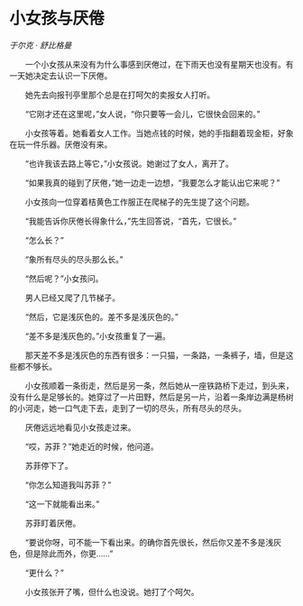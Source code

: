 # 小女孩与厌倦

*于尔克 · 舒比格曼*

　　一个小女孩从来没有为什么事感到厌倦过，在下雨天也没有星期天也没有。有一天她决定去认识一下厌倦。

　　她先去向报刊亭里那个总是在打呵欠的卖报女人打听。

　　“它刚才还在这里呢，”女人说，“你只要等一会儿，它很快会回来的。”

　　小女孩等着。她看着女人工作。当她点钱的时候，她的手指翻着现金柜，好象在玩一件乐器。厌倦没有来。

　　“也许我该去路上等它，”小女孩说。她谢过了女人，离开了。

　　“如果我真的碰到了厌倦，”她一边走一边想，“我要怎么才能认出它来呢？”

　　小女孩向一位穿着桔黄色工作服正在爬梯子的先生提了这个问题。

　　“我能告诉你厌倦长得象什么，”先生回答说，“首先，它很长。”

　　“怎么长？”

　　“象所有尽头的尽头那么长。”

　　“然后呢？”小女孩问。

　　男人已经又爬了几节梯子。

　　“然后，它是浅灰色的。差不多是浅灰色的。”

　　“差不多是浅灰色的。”小女孩重复了一遍。

　　那天差不多是浅灰色的东西有很多：一只猫，一条路，一条裤子，墙，但是这些都不够长。

　　小女孩顺着一条街走，然后是另一条，然后她从一座铁路桥下走过，到头来，没有什么是足够长的。她穿过了一片田野，然后是另一片，沿着一条岸边满是杨树的小河走，她一口气走下去，走到了一切的尽头，所有尽头的尽头。

　　厌倦远远地看见小女孩走过来。

　　“哎，苏菲？”她走近的时候，他问道。

　　苏菲停下了。

　　“你怎么知道我叫苏菲？”

　　“这一下就能看出来。”

　　苏菲盯着厌倦。

　　“要说你呀，可不能一下看出来。的确你首先很长，然后你又差不多是浅灰色，但是除此而外，你更……”

　　“更什么？”

　　小女孩张开了嘴，但什么也没说。她打了个呵欠。